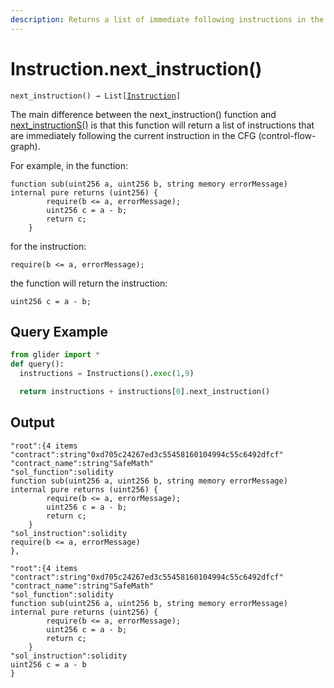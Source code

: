 ```yaml
---
description: Returns a list of immediate following instructions in the control flow graph.
---
```


# Instruction.next\_instruction()

`next_instruction() → List[`[`Instruction`](./)`]`

The main difference between the next\_instruction() function and [next\_instructionS()](instruction.next\_instructions.md) is that this function will return a list of instructions that are immediately following the current instruction in the CFG (control-flow-graph).



For example, in the function:

```solidity
function sub(uint256 a, uint256 b, string memory errorMessage) internal pure returns (uint256) {
        require(b <= a, errorMessage);
        uint256 c = a - b;
        return c;
    }
```

for the instruction:&#x20;

```solidity
require(b <= a, errorMessage);
```

the function will return the instruction:

```solidity
uint256 c = a - b;
```

## Query Example

```python
from glider import *
def query():
  instructions = Instructions().exec(1,9)

  return instructions + instructions[0].next_instruction()
```

## Output

```solidity
"root":{4 items
"contract":string"0xd705c24267ed3c55458160104994c55c6492dfcf"
"contract_name":string"SafeMath"
"sol_function":solidity
function sub(uint256 a, uint256 b, string memory errorMessage) internal pure returns (uint256) {
        require(b <= a, errorMessage);
        uint256 c = a - b;
        return c;
    }
"sol_instruction":solidity
require(b <= a, errorMessage)
},

"root":{4 items
"contract":string"0xd705c24267ed3c55458160104994c55c6492dfcf"
"contract_name":string"SafeMath"
"sol_function":solidity
function sub(uint256 a, uint256 b, string memory errorMessage) internal pure returns (uint256) {
        require(b <= a, errorMessage);
        uint256 c = a - b;
        return c;
    }
"sol_instruction":solidity
uint256 c = a - b
}
```

